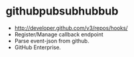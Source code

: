 githubpubsubhubbub
==================

* http://developer.github.com/v3/repos/hooks/
* Register/Manage callback endpoint
* Parse event-json from github.
* GitHub Enterprise.

